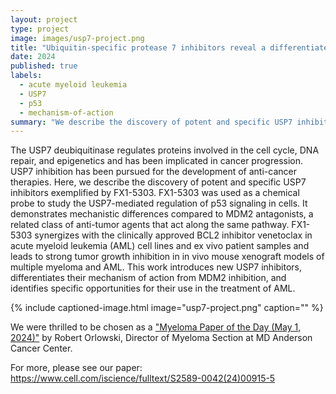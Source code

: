 ```yaml
---
layout: project
type: project
image: images/usp7-project.png
title: "Ubiquitin-specific protease 7 inhibitors reveal a differentiated mechanism of p53-driven anti-cancer activity. "
date: 2024
published: true
labels:
  - acute myeloid leukemia
  - USP7
  - p53
  - mechanism-of-action
summary: "We describe the discovery of potent and specific USP7 inhibitors exemplified by FX1-5303."
---
```


The USP7 deubiquitinase regulates proteins involved in the cell cycle, DNA repair, and epigenetics and has been implicated in cancer progression. USP7 inhibition has been pursued for the development of anti-cancer therapies. Here, we describe the discovery of potent and specific USP7 inhibitors exemplified by FX1-5303. FX1-5303 was used as a chemical probe to study the USP7-mediated regulation of p53 signaling in cells. It demonstrates mechanistic differences compared to MDM2 antagonists, a related class of anti-tumor agents that act along the same pathway. FX1-5303 synergizes with the clinically approved BCL2 inhibitor venetoclax in acute myeloid leukemia (AML) cell lines and ex vivo patient samples and leads to strong tumor growth inhibition in in vivo mouse xenograft models of multiple myeloma and AML. This work introduces new USP7 inhibitors, differentiates their mechanism of action from MDM2 inhibition, and identifies specific opportunities for their use in the treatment of AML.

{% include captioned-image.html image="usp7-project.png" caption="" %}

We were thrilled to be chosen as a ["Myeloma Paper of the Day (May 1, 2024)"](https://oncodaily.com/60192.html) by Robert Orlowski, Director of Myeloma Section at MD Anderson Cancer Center. 

For more, please see our paper: <https://www.cell.com/iscience/fulltext/S2589-0042(24)00915-5>